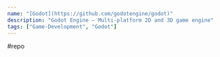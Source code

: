 ```yaml
---
name: "[Godot](https://github.com/godotengine/godot)"
description: "Godot Engine – Multi-platform 2D and 3D game engine"
tags: ["Game-Development", "Godot"]
---
```

#repo